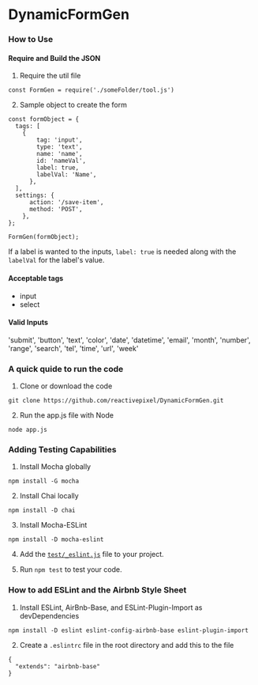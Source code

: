 # DynamicFormGen

### How to Use

#### Require and Build the JSON

1.  Require the util file

```
const FormGen = require('./someFolder/tool.js')
```

2.  Sample object to create the form

```
const formObject = {
  tags: [
    {
        tag: 'input',
        type: 'text',
        name: 'name',
        id: 'nameVal',
        label: true,
        labelVal: 'Name',
      },
  ],
  settings: {
      action: '/save-item',
      method: 'POST',
    },
};

FormGen(formObject);
```

If a label is wanted to the inputs, `label: true` is needed along with the `labelVal` for the label's value.

#### Acceptable tags

* input
* select

#### Valid Inputs

'submit', 'button', 'text', 'color', 'date', 'datetime', 'email', 'month', 'number', 'range', 'search', 'tel', 'time', 'url', 'week'

### A quick quide to run the code

1.  Clone or download the code

```
git clone https://github.com/reactivepixel/DynamicFormGen.git
```

2.  Run the app.js file with Node

```
node app.js
```

### Adding Testing Capabilities

1.  Install Mocha globally

```
npm install -G mocha
```

2.  Install Chai locally

```
npm install -D chai
```

3.  Install Mocha-ESLint

```
npm install -D mocha-eslint
```

4.  Add the [`test/_eslint.js`](https://github.com/krogers78/Max-Bot/blob/dev/test/__eslint.js) file to your project.

5.  Run `npm test` to test your code.

### How to add ESLint and the Airbnb Style Sheet

1.  Install ESLint, AirBnb-Base, and ESLint-Plugin-Import as devDependencies

```
npm install -D eslint eslint-config-airbnb-base eslint-plugin-import
```

2.  Create a `.eslintrc` file in the root directory and add this to the file

```
{
  "extends": "airbnb-base"
}
```
